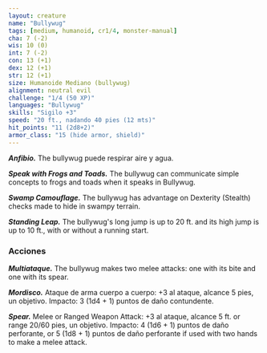 ```yaml
---
layout: creature
name: "Bullywug"
tags: [medium, humanoid, cr1/4, monster-manual]
cha: 7 (-2)
wis: 10 (0)
int: 7 (-2)
con: 13 (+1)
dex: 12 (+1)
str: 12 (+1)
size: Humanoide Mediano (bullywug)
alignment: neutral evil
challenge: "1/4 (50 XP)"
languages: "Bullywug"
skills: "Sigilo +3"
speed: "20 ft., nadando 40 pies (12 mts)"
hit_points: "11 (2d8+2)"
armor_class: "15 (hide armor, shield)"
---
```


***Anfibio.*** The bullywug puede respirar aire y agua.

***Speak with Frogs and Toads.*** The bullywug can communicate simple concepts to frogs and toads when it speaks in Bullywug.

***Swamp Camouflage.*** The bullywug has advantage on Dexterity (Stealth) checks made to hide in swampy terrain.

***Standing Leap.*** The bullywug's long jump is up to 20 ft. and its high jump is up to 10 ft., with or without a running start.

### Acciones

***Multiataque.*** The bullywug makes two melee attacks: one with its bite and one with its spear.

***Mordisco.*** Ataque de arma cuerpo a cuerpo: +3 al ataque, alcance 5 pies, un objetivo. Impacto: 3 (1d4 + 1) puntos de daño contundente.

***Spear.*** Melee or Ranged Weapon Attack: +3 al ataque, alcance 5 ft. or range 20/60 pies, un objetivo. Impacto: 4 (1d6 + 1) puntos de daño perforante, or 5 (1d8 + 1) puntos de daño perforante if used with two hands to make a melee attack.
